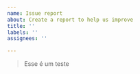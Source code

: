 ```yaml
---
name: Issue report
about: Create a report to help us improve
title: ''
labels: ''
assignees: ''

---
```


> Esse é um teste